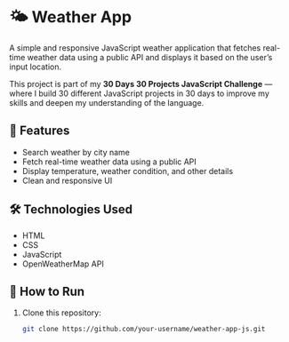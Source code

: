 # 🌤️ Weather App

A simple and responsive JavaScript weather application that fetches real-time weather data using a public API and displays it based on the user’s input location.

This project is part of my **30 Days 30 Projects JavaScript Challenge** — where I build 30 different JavaScript projects in 30 days to improve my skills and deepen my understanding of the language.

## 📌 Features

- Search weather by city name  
- Fetch real-time weather data using a public API  
- Display temperature, weather condition, and other details  
- Clean and responsive UI  

## 🛠️ Technologies Used

- HTML  
- CSS  
- JavaScript  
- OpenWeatherMap API  

## 🚀 How to Run

1. Clone this repository:
   ```bash
   git clone https://github.com/your-username/weather-app-js.git
